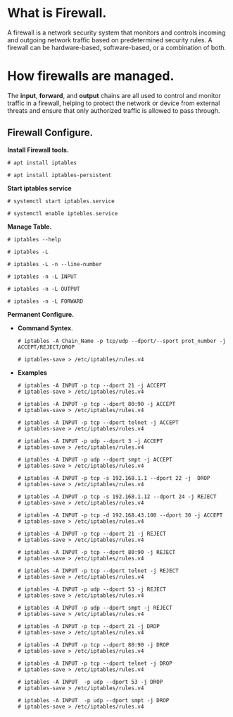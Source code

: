 # What is Firewall.

A firewall is a network security system that monitors and controls incoming and outgoing network traffic based on predetermined security rules. A firewall can be hardware-based, software-based, or a combination of both.

# How firewalls are managed.
The **input**, **forward**, and **output** chains are all used to control and monitor traffic in a firewall, helping to protect the network or device from external threats and ensure that only authorized traffic is allowed to pass through.

## Firewall Configure.

**Install Firewall tools.**
```
# apt install iptables
```

```
# apt install iptables-persistent
```

**Start iptables service**
```
# systemctl start iptables.service
```
```
# systemctl enable iptebles.service
```

**Manage Table.**
```
# iptables --help
```		
```
# iptables -L
```				
```
# iptables -L -n --line-number
```
```
# iptables -n -L INPUT				
```
```	
# iptables -n -L OUTPUT
```		
```
# iptables -n -L FORWARD
```


**Permanent Configure.** 

- **Command Syntex**.

    ```
    # iptables -A Chain_Name -p tcp/udp --dport/--sport prot_number -j ACCEPT/REJECT/DROP
    ```
    ```
    # iptables-save > /etc/iptables/rules.v4
    ```

-   **Examples**

    ```
    # iptables -A INPUT -p tcp --dport 21 -j ACCEPT
    # iptables-save > /etc/iptables/rules.v4
    ```
    ```
    # iptables -A INPUT -p tcp --dport 80:90 -j ACCEPT
    # iptables-save > /etc/iptables/rules.v4
    ```
    ```
    # iptables -A INPUT -p tcp --dport telnet -j ACCEPT
    # iptables-save > /etc/iptables/rules.v4
    ```
    ```
    # iptables -A INPUT -p udp --dport 3 -j ACCEPT
    # iptables-save > /etc/iptables/rules.v4
    ```
    ```
    # iptables -A INPUT -p udp --dport smpt -j ACCEPT
    # iptables-save > /etc/iptables/rules.v4
    ```
    ```
    # iptables -A INPUT -p tcp -s 192.168.1.1 --dport 22 -j  DROP
    # iptables-save > /etc/iptables/rules.v4
    ```
    ```
    # iptables -A INPUT -p tcp -s 192.168.1.12 --dport 24 -j REJECT
    # iptables-save > /etc/iptables/rules.v4
    ```
    ```
    # iptables -A INPUT -p tcp -d 192.168.43.100 --dport 30 -j ACCEPT
    # iptables-save > /etc/iptables/rules.v4
    ```
    ```	
    # iptables -A INPUT -p tcp --dport 21 -j REJECT
    # iptables-save > /etc/iptables/rules.v4
    ```
    ```
    # iptables -A INPUT -p tcp --dport 80:90 -j REJECT
    # iptables-save > /etc/iptables/rules.v4
    ```
    ```
    # iptables -A INPUT -p tcp --dport telnet -j REJECT
    # iptables-save > /etc/iptables/rules.v4
    ```
    ```
    # iptables -A INPUT -p udp --dport 53 -j REJECT
    # iptables-save > /etc/iptables/rules.v4
    ```
    ```
    # iptables -A INPUT -p udp --dport smpt -j REJECT
    # iptables-save > /etc/iptables/rules.v4
    ```
    ```
    # iptables -A INPUT -p tcp --dport 21 -j DROP
    # iptables-save > /etc/iptables/rules.v4
    ```
    ```
    # iptables -A INPUT -p tcp --dport 80:90 -j DROP
    # iptables-save > /etc/iptables/rules.v4
    ```
    ```
    # iptables -A INPUT -p tcp --dport telnet -j DROP
    # iptables-save > /etc/iptables/rules.v4
    ```
    ```
    # iptables -A INPUT  -p udp --dport 53 -j DROP
    # iptables-save > /etc/iptables/rules.v4
    ```
    ```
    # iptables -A INPUT  -p udp --dport smpt -j DROP
    # iptables-save > /etc/iptables/rules.v4
    ```
